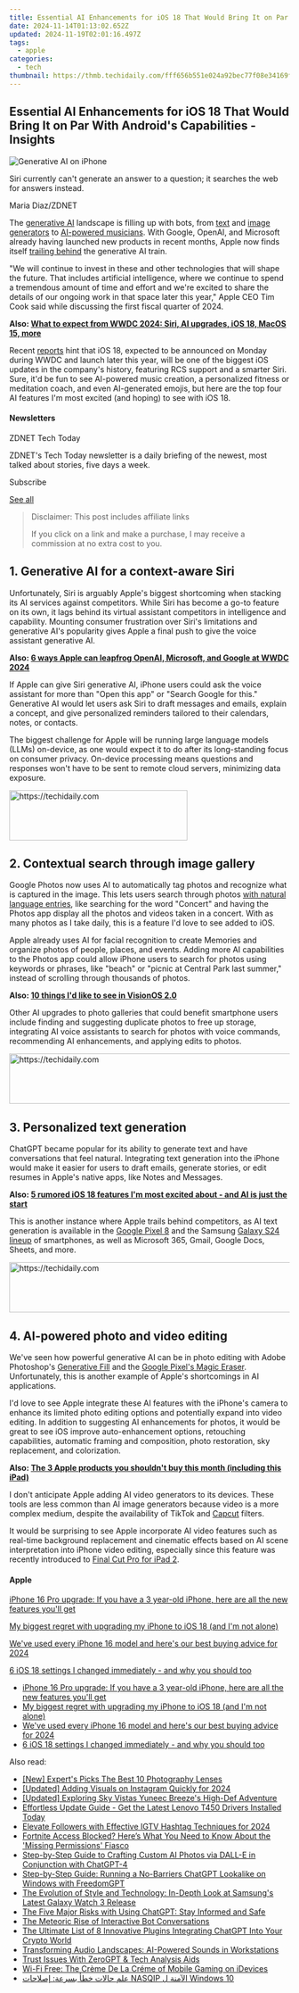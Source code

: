 ```yaml
---
title: Essential AI Enhancements for iOS 18 That Would Bring It on Par With Android's Capabilities - Insights
date: 2024-11-14T01:13:02.652Z
updated: 2024-11-19T02:01:16.497Z
tags:
  - apple
categories:
  - tech
thumbnail: https://thmb.techidaily.com/fff656b551e024a92bec77f08e34169fdbb7972daf3e003aecf76e9fd40fed20.jpg
---
```


## Essential AI Enhancements for iOS 18 That Would Bring It on Par With Android's Capabilities - Insights

![Generative AI on iPhone](https://www.zdnet.com/a/img/resize/57436ed5880104884075ee42f70a438db55cc480/2024/02/02/f5686af6-afee-4ab3-9992-34f419d9c8e2/generative-ai-on-iphone.jpg?auto=webp&width=1280)

Siri currently can't generate an answer to a question; it searches the web for answers instead.

Maria Diaz/ZDNET

The [generative AI](https://www.zdnet.com/article/what-is-generative-ai-and-why-is-it-so-popular-heres-everything-you-need-to-know/) landscape is filling up with bots, from [text](https://www.zdnet.com/article/best-ai-chatbot/) and [image generators](https://www.zdnet.com/article/best-ai-image-generator/) to [AI-powered musicians](https://www.zdnet.com/article/stability-ai-just-unveiled-a-text-to-music-generator-and-you-can-try-it-heres-how/). With Google, OpenAI, and Microsoft already having launched new products in recent months, Apple now finds itself [trailing behind](https://www.zdnet.com/article/how-apples-ai-advances-could-make-or-break-the-iphone-16/) the generative AI train.

"We will continue to invest in these and other technologies that will shape the future. That includes artificial intelligence, where we continue to spend a tremendous amount of time and effort and we're excited to share the details of our ongoing work in that space later this year," Apple CEO Tim Cook said while discussing the first fiscal quarter of 2024\. 

**Also: [What to expect from WWDC 2024: Siri, AI upgrades, iOS 18, MacOS 15, more](https://www.zdnet.com/article/what-to-expect-from-wwdc-2024-siri-ai-upgrades-ios-18-macos-15-more/)**

Recent [reports](https://www.bloomberg.com/news/newsletters/2024-01-28/apple-eu-changes-sideloading-third-party-app-stores-are-future-of-the-iphone-lrxjzbg6) hint that iOS 18, expected to be announced on Monday during WWDC and launch later this year, will be one of the biggest iOS updates in the company's history, featuring RCS support and a smarter Siri. Sure, it'd be fun to see AI-powered music creation, a personalized fitness or meditation coach, and even AI-generated emojis, but here are the top four AI features I'm most excited (and hoping) to see with iOS 18.

#### Newsletters

ZDNET Tech Today

ZDNET's Tech Today newsletter is a daily briefing of the newest, most talked about stories, five days a week.

 Subscribe

[See all](https://www.zdnet.com/newsletters/)

>  Disclaimer: This post includes affiliate links
>
>  If you click on a link and make a purchase, I may receive a commission at no extra cost to you.
>

## 1\. Generative AI for a context-aware Siri

Unfortunately, Siri is arguably Apple's biggest shortcoming when stacking its AI services against competitors. While Siri has become a go-to feature on its own, it lags behind its virtual assistant competitors in intelligence and capability. Mounting consumer frustration over Siri's limitations and generative AI's popularity gives Apple a final push to give the voice assistant generative AI.

**Also: [6 ways Apple can leapfrog OpenAI, Microsoft, and Google at WWDC 2024](https://www.zdnet.com/article/6-ways-apple-can-leapfrog-openai-microsoft-and-google-at-wwdc-2024/)**

If Apple can give Siri generative AI, iPhone users could ask the voice assistant for more than "Open this app" or "Search Google for this." Generative AI would let users ask Siri to draft messages and emails, explain a concept, and give personalized reminders tailored to their calendars, notes, or contacts. 

The biggest challenge for Apple will be running large language models (LLMs) on-device, as one would expect it to do after its long-standing focus on consumer privacy. On-device processing means questions and responses won't have to be sent to remote cloud servers, minimizing data exposure.

<!-- affiliate ads begin -->
<a href="https://aligracehair.sjv.io/c/5597632/2135357/19272" target="_top" id="2135357">
  <img src="//a.impactradius-go.com/display-ad/19272-2135357" border="0" alt="https://techidaily.com" width="320" height="90"/>
</a>
<img height="0" width="0" src="https://aligracehair.sjv.io/i/5597632/2135357/19272" style="position:absolute;visibility:hidden;" border="0" />
<!-- affiliate ads end -->

## 2\. Contextual search through image gallery

Google Photos now uses AI to automatically tag photos and recognize what is captured in the image. This lets users search through photos [with natural language entries](https://www.zdnet.com/article/this-subtle-but-useful-ai-feature-was-my-favorite-google-io-2024-announcement/), like searching for the word "Concert" and having the Photos app display all the photos and videos taken in a concert. With as many photos as I take daily, this is a feature I'd love to see added to iOS. 

Apple already uses AI for facial recognition to create Memories and organize photos of people, places, and events. Adding more AI capabilities to the Photos app could allow iPhone users to search for photos using keywords or phrases, like "beach" or "picnic at Central Park last summer," instead of scrolling through thousands of photos. 

**Also: [10 things I'd like to see in VisionOS 2.0](https://www.zdnet.com/article/10-things-id-like-to-see-in-visionos-2-0/)**

Other AI upgrades to photo galleries that could benefit smartphone users include finding and suggesting duplicate photos to free up storage, integrating AI voice assistants to search for photos with voice commands, recommending AI enhancements, and applying edits to photos. 

<!-- affiliate ads begin -->
<a href="https://aligracehair.sjv.io/c/5597632/1948909/19272" target="_top" id="1948909">
  <img src="//a.impactradius-go.com/display-ad/19272-1948909" border="0" alt="https://techidaily.com" width="728" height="90"/>
</a>
<img height="0" width="0" src="https://aligracehair.sjv.io/i/5597632/1948909/19272" style="position:absolute;visibility:hidden;" border="0" />
<!-- affiliate ads end -->

## 3\. Personalized text generation

ChatGPT became popular for its ability to generate text and have conversations that feel natural. Integrating text generation into the iPhone would make it easier for users to draft emails, generate stories, or edit resumes in Apple's native apps, like Notes and Messages. 

**Also: [5 rumored iOS 18 features I'm most excited about - and AI is just the start](https://www.zdnet.com/article/5-rumored-ios-18-features-im-most-excited-about-and-ai-is-just-the-start/)**

This is another instance where Apple trails behind competitors, as AI text generation is available in the [Google Pixel 8](https://www.kqzyfj.com/click-9041660-15823334-1717160402000?sid=zd-%5F%5FCOM%5FCLICK%5FID%5F%5F-dtp) and the Samsung [Galaxy S24 lineup](https://shop-links.co/link/?url=https%3A%2F%2Fwww.samsung.com%2Fus%2Fsmartphones%2Fgalaxy-s24%2Fbuy%2Fgalaxy-s24-256gb-unlocked-sm-s921ulbexaa%2F&publisher_slug=itechdaily19598&exclusive=1) of smartphones, as well as Microsoft 365, Gmail, Google Docs, Sheets, and more. 

<!-- affiliate ads begin -->
<a href="https://aligracehair.sjv.io/c/5597632/2016134/19272" target="_top" id="2016134">
  <img src="//a.impactradius-go.com/display-ad/19272-2016134" border="0" alt="https://techidaily.com" width="728" height="90"/>
</a>
<img height="0" width="0" src="https://aligracehair.sjv.io/i/5597632/2016134/19272" style="position:absolute;visibility:hidden;" border="0" />
<!-- affiliate ads end -->

## 4\. AI-powered photo and video editing

We've seen how powerful generative AI can be in photo editing with Adobe Photoshop's [Generative Fill](https://www.zdnet.com/article/what-to-do-if-generative-fill-is-grayed-out-in-your-adobe-photoshop-ai-beta/) and the [Google Pixel's Magic Eraser](https://www.zdnet.com/article/how-to-use-magic-eraser-on-the-google-pixel/). Unfortunately, this is another example of Apple's shortcomings in AI applications. 

I'd love to see Apple integrate these AI features with the iPhone's camera to enhance its limited photo editing options and potentially expand into video editing. In addition to suggesting AI enhancements for photos, it would be great to see iOS improve auto-enhancement options, retouching capabilities, automatic framing and composition, photo restoration, sky replacement, and colorization. 

**Also: [The 3 Apple products you shouldn't buy this month (including this iPad)](https://www.zdnet.com/article/the-3-apple-products-you-shouldnt-buy-this-month-including-this-ipad/)**

I don't anticipate Apple adding AI video generators to its devices. These tools are less common than AI image generators because video is a more complex medium, despite the availability of TikTok and [Capcut](https://www.capcut.com/) filters.

It would be surprising to see Apple incorporate AI video features such as real-time background replacement and cinematic effects based on AI scene interpretation into iPhone video editing, especially since this feature was recently introduced to [Final Cut Pro for iPad 2](https://www.zdnet.com/article/these-new-final-cut-pro-for-ipad-features-are-game-changing-for-me-as-a-filmmaker/).

#### Apple

[iPhone 16 Pro upgrade: If you have a 3 year-old iPhone, here are all the new features you'll get](https://www.zdnet.com/article/iphone-16-pro-and-pro-max-hands-on/ "iPhone 16 Pro upgrade: If you have a 3 year-old iPhone, here are all the new features you'll get")

[My biggest regret with upgrading my iPhone to iOS 18 (and I'm not alone)](https://www.zdnet.com/article/my-biggest-regret-with-upgrading-my-iphone-to-ios-18-and-im-not-alone/ "My biggest regret with upgrading my iPhone to iOS 18 (and I'm not alone)")

[We've used every iPhone 16 model and here's our best buying advice for 2024](https://www.zdnet.com/article/iphone-16-pro-max-buying-advice-2024/ "We've used every iPhone 16 model and here's our best buying advice for 2024")

[6 iOS 18 settings I changed immediately - and why you should too](https://www.zdnet.com/article/6-ios-18-settings-i-changed-immediately-and-why-you-should-too/ "6 iOS 18 settings I changed immediately - and why you should too")

* [iPhone 16 Pro upgrade: If you have a 3 year-old iPhone, here are all the new features you'll get](https://www.zdnet.com/article/iphone-16-pro-and-pro-max-hands-on/ "iPhone 16 Pro upgrade: If you have a 3 year-old iPhone, here are all the new features you'll get")
* [My biggest regret with upgrading my iPhone to iOS 18 (and I'm not alone)](https://www.zdnet.com/article/my-biggest-regret-with-upgrading-my-iphone-to-ios-18-and-im-not-alone/ "My biggest regret with upgrading my iPhone to iOS 18 (and I'm not alone)")
* [We've used every iPhone 16 model and here's our best buying advice for 2024](https://www.zdnet.com/article/iphone-16-pro-max-buying-advice-2024/ "We've used every iPhone 16 model and here's our best buying advice for 2024")
* [6 iOS 18 settings I changed immediately - and why you should too](https://www.zdnet.com/article/6-ios-18-settings-i-changed-immediately-and-why-you-should-too/ "6 iOS 18 settings I changed immediately - and why you should too")

<ins class="adsbygoogle"
     style="display:block"
     data-ad-format="autorelaxed"
     data-ad-client="ca-pub-7571918770474297"
     data-ad-slot="1223367746"></ins>

<ins class="adsbygoogle"
     style="display:block"
     data-ad-client="ca-pub-7571918770474297"
     data-ad-slot="8358498916"
     data-ad-format="auto"
     data-full-width-responsive="true"></ins>

<span class="atpl-alsoreadstyle">Also read:</span>
<div><ul>
<li><a href="https://fox-links.techidaily.com/new-experts-picks-the-best-10-photography-lenses/"><u>[New] Expert's Picks The Best 10 Photography Lenses</u></a></li>
<li><a href="https://fox-info.techidaily.com/updated-adding-visuals-on-instagram-quickly-for-2024/"><u>[Updated] Adding Visuals on Instagram Quickly for 2024</u></a></li>
<li><a href="https://some-knowledge.techidaily.com/updated-exploring-sky-vistas-yuneec-breezes-high-def-adventure/"><u>[Updated] Exploring Sky Vistas Yuneec Breeze's High-Def Adventure</u></a></li>
<li><a href="https://driver-download.techidaily.com/effortless-update-guide-get-the-latest-lenovo-t450-drivers-installed-today/"><u>Effortless Update Guide - Get the Latest Lenovo T450 Drivers Installed Today</u></a></li>
<li><a href="https://instagram-video-recordings.techidaily.com/elevate-followers-with-effective-igtv-hashtag-techniques-for-2024/"><u>Elevate Followers with Effective IGTV Hashtag Techniques for 2024</u></a></li>
<li><a href="https://win-solutions.techidaily.com/fortnite-access-blocked-heres-what-you-need-to-know-about-the-missing-permissions-fiasco/"><u>Fortnite Access Blocked? Here’s What You Need to Know About the 'Missing Permissions' Fiasco</u></a></li>
<li><a href="https://tech-haven.techidaily.com/step-by-step-guide-to-crafting-custom-ai-photos-via-dall-e-in-conjunction-with-chatgpt-4/"><u>Step-by-Step Guide to Crafting Custom AI Photos via DALL-E in Conjunction with ChatGPT-4</u></a></li>
<li><a href="https://tech-haven.techidaily.com/step-by-step-guide-running-a-no-barriers-chatgpt-lookalike-on-windows-with-freedomgpt/"><u>Step-by-Step Guide: Running a No-Barriers ChatGPT Lookalike on Windows with FreedomGPT</u></a></li>
<li><a href="https://buynow-reviews.techidaily.com/the-evolution-of-style-and-technology-in-depth-look-at-samsungs-latest-galaxy-watch-3-release/"><u>The Evolution of Style and Technology: In-Depth Look at Samsung's Latest Galaxy Watch 3 Release</u></a></li>
<li><a href="https://tech-haven.techidaily.com/the-five-major-risks-with-using-chatgpt-stay-informed-and-safe/"><u>The Five Major Risks with Using ChatGPT: Stay Informed and Safe</u></a></li>
<li><a href="https://tech-haven.techidaily.com/the-meteoric-rise-of-interactive-bot-conversations/"><u>The Meteoric Rise of Interactive Bot Conversations</u></a></li>
<li><a href="https://tech-haven.techidaily.com/the-ultimate-list-of-8-innovative-plugins-integrating-chatgpt-into-your-crypto-world/"><u>The Ultimate List of 8 Innovative Plugins Integrating ChatGPT Into Your Crypto World</u></a></li>
<li><a href="https://tech-haven.techidaily.com/transforming-audio-landscapes-ai-powered-sounds-in-workstations/"><u>Transforming Audio Landscapes: AI-Powered Sounds in Workstations</u></a></li>
<li><a href="https://tech-haven.techidaily.com/trust-issues-with-zerogpt-and-tech-analysis-aids/"><u>Trust Issues With ZeroGPT & Tech Analysis Aids</u></a></li>
<li><a href="https://games-able.techidaily.com/wi-fi-free-the-creme-de-la-creme-of-mobile-gaming-on-idevices/"><u>Wi-Fi Free: The Crème De La Créme of Mobile Gaming on iDevices</u></a></li>
<li><a href="https://win-alternatives.techidaily.com/aalm-halat-khta-bsraaa-islahat-nasqip-alamna-l-windows-10/"><u>علم حالات خطأ بسرعة: إصلاحات NASQIP الآمنة ل Windows 10</u></a></li>
</ul></div>

